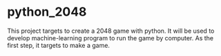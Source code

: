 # python_2048
This project targets to create a 2048 game with python.
It will be used to develop machine-learning program to run the game by computer.
As the first step, it targets to make a game.
